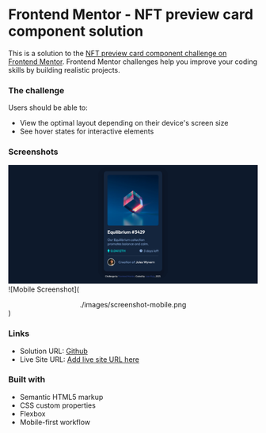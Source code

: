 # Frontend Mentor - NFT preview card component solution

This is a solution to the [NFT preview card component challenge on Frontend Mentor](https://www.frontendmentor.io/challenges/nft-preview-card-component-SbdUL_w0U). Frontend Mentor challenges help you improve your coding skills by building realistic projects. 

### The challenge

Users should be able to:

- View the optimal layout depending on their device's screen size
- See hover states for interactive elements

### Screenshots

![Desktop Screenshot](./images/screenshot.png)
![Mobile Screenshot](<center>./images/screenshot-mobile.png</center>)

### Links

- Solution URL: [Github](https://github.com/JuanRojoA/nft-preview-card-component)
- Live Site URL: [Add live site URL here](https://juanrojoa.github.io/nft-preview-card-component/)

### Built with

- Semantic HTML5 markup
- CSS custom properties
- Flexbox
- Mobile-first workflow
